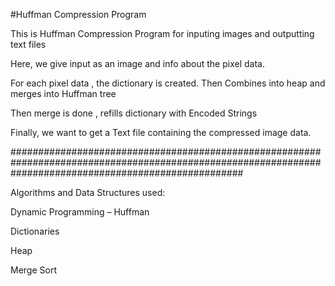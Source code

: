 #Huffman Compression Program

This is Huffman Compression Program for inputing images and outputting text files

Here, we give input as an image and info about the pixel data.

For each pixel data , the dictionary is created. Then Combines into heap and merges into Huffman tree

Then merge is done , refills dictionary with Encoded Strings

Finally, we want to get a Text file containing the compressed image data.

##########################################################################################################################################################

Algorithms and Data Structures used:

Dynamic Programming – Huffman

Dictionaries

Heap

Merge Sort

